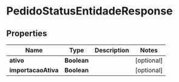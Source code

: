 
# PedidoStatusEntidadeResponse

## Properties
Name | Type | Description | Notes
------------ | ------------- | ------------- | -------------
**ativo** | **Boolean** |  |  [optional]
**importacaoAtiva** | **Boolean** |  |  [optional]



